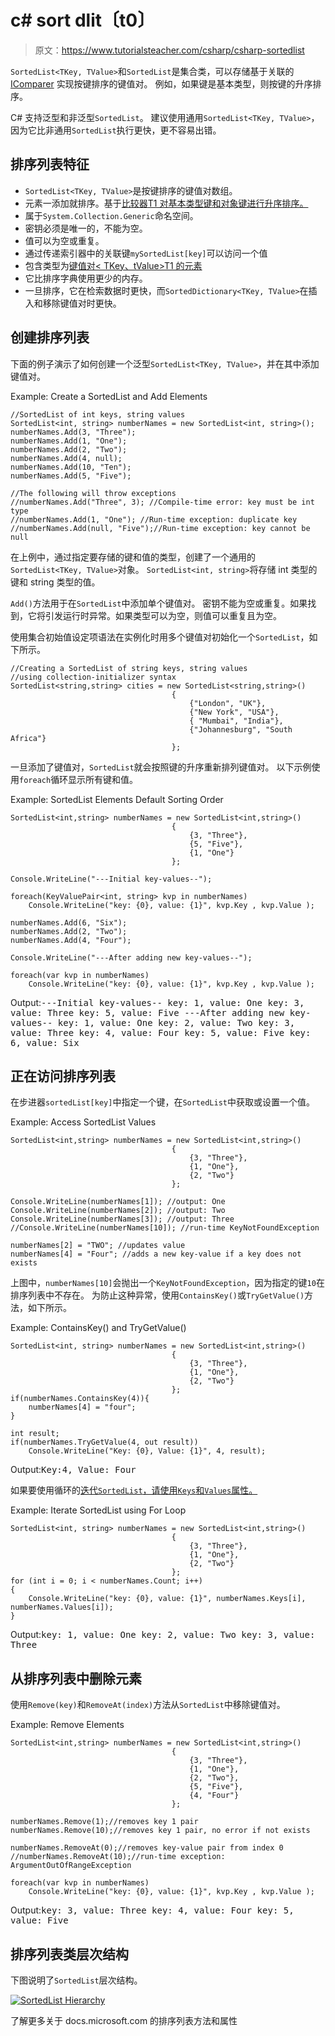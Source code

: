 # c# sort dlit〔t0〕

> 原文：<https://www.tutorialsteacher.com/csharp/csharp-sortedlist>

`SortedList<TKey, TValue>`和`SortedList`是集合类，可以存储基于关联的 [IComparer](https://docs.microsoft.com/en-us/dotnet/api/system.collections.generic.icomparer-1?view=netframework-4.8) 实现按键排序的键值对。 例如，如果键是基本类型，则按键的升序排序。

C# 支持泛型和非泛型`SortedList`。 建议使用通用`SortedList<TKey, TValue>`，因为它比非通用`SortedList`执行更快，更不容易出错。

## 排序列表特征

*   `SortedList<TKey, TValue>`是按键排序的键值对数组。
*   元素一添加就排序。基于[比较器<T>T1 对基本类型键和对象键进行升序排序。](https://docs.microsoft.com/en-us/dotnet/api/system.collections.generic.icomparer-1?view=netframework-4.8)
*   属于`System.Collection.Generic`命名空间。
*   密钥必须是唯一的，不能为空。
*   值可以为空或重复。
*   通过传递索引器中的关联键`mySortedList[key]`可以访问一个值
*   包含类型为[键值对< TKey、tValue>T1 的元素](https://docs.microsoft.com/en-us/dotnet/api/system.collections.generic.keyvaluepair-2?view=netframework-4.8)
*   它比排序字典使用更少的内存。
*   一旦排序，它在检索数据时更快，而`SortedDictionary<TKey, TValue>`在插入和移除键值对时更快。

## 创建排序列表

下面的例子演示了如何创建一个泛型`SortedList<TKey, TValue>`，并在其中添加键值对。

Example: Create a SortedList and Add Elements

```
//SortedList of int keys, string values 
SortedList<int, string> numberNames = new SortedList<int, string>();
numberNames.Add(3, "Three");
numberNames.Add(1, "One");
numberNames.Add(2, "Two");
numberNames.Add(4, null);
numberNames.Add(10, "Ten");
numberNames.Add(5, "Five");

//The following will throw exceptions
//numberNames.Add("Three", 3); //Compile-time error: key must be int type
//numberNames.Add(1, "One"); //Run-time exception: duplicate key
//numberNames.Add(null, "Five");//Run-time exception: key cannot be null 
```

在上例中，通过指定要存储的键和值的类型，创建了一个通用的`SortedList<TKey, TValue>`对象。 `SortedList<int, string>`将存储 int 类型的键和 string 类型的值。

`Add()`方法用于在`SortedList`中添加单个键值对。 密钥不能为空或重复。如果找到，它将引发运行时异常。如果类型可以为空，则值可以重复且为空。

使用集合初始值设定项语法在实例化时用多个键值对初始化一个`SortedList`，如下所示。

```
//Creating a SortedList of string keys, string values 
//using collection-initializer syntax
SortedList<string,string> cities = new SortedList<string,string>()
                                    {
                                        {"London", "UK"},
                                        {"New York", "USA"},
                                        { "Mumbai", "India"},
                                        {"Johannesburg", "South Africa"}
                                    }; 
```

一旦添加了键值对，`SortedList`就会按照键的升序重新排列键值对。 以下示例使用`foreach`循环显示所有键和值。

Example: SortedList Elements Default Sorting Order

```
SortedList<int,string> numberNames = new SortedList<int,string>()
                                    {
                                        {3, "Three"},
                                        {5, "Five"},
                                        {1, "One"}
                                    };

Console.WriteLine("---Initial key-values--");

foreach(KeyValuePair<int, string> kvp in numberNames)
    Console.WriteLine("key: {0}, value: {1}", kvp.Key , kvp.Value );

numberNames.Add(6, "Six");
numberNames.Add(2, "Two");
numberNames.Add(4, "Four");

Console.WriteLine("---After adding new key-values--");

foreach(var kvp in numberNames)
    Console.WriteLine("key: {0}, value: {1}", kvp.Key , kvp.Value ); 
```

Output:<samp>---Initial key-values--
key: 1, value: One
key: 3, value: Three
key: 5, value: Five
---After adding new key-values--
key: 1, value: One
key: 2, value: Two
key: 3, value: Three
key: 4, value: Four
key: 5, value: Five
key: 6, value: Six</samp>

## 正在访问排序列表

在步进器`sortedList[key]`中指定一个键，在`SortedList`中获取或设置一个值。

Example: Access SortedList Values

```
SortedList<int,string> numberNames = new SortedList<int,string>()
                                    {
                                        {3, "Three"},
                                        {1, "One"},
                                        {2, "Two"}
                                    };

Console.WriteLine(numberNames[1]); //output: One
Console.WriteLine(numberNames[2]); //output: Two
Console.WriteLine(numberNames[3]); //output: Three
//Console.WriteLine(numberNames[10]); //run-time KeyNotFoundException

numberNames[2] = "TWO"; //updates value
numberNames[4] = "Four"; //adds a new key-value if a key does not exists 
```

上图中，`numberNames[10]`会抛出一个`KeyNotFoundException`，因为指定的键`10`在排序列表中不存在。 为防止这种异常，使用`ContainsKey()`或`TryGetValue()`方法，如下所示。

Example: ContainsKey() and TryGetValue()

```
SortedList<int, string> numberNames = new SortedList<int,string>()
                                    {
                                        {3, "Three"},
                                        {1, "One"},
                                        {2, "Two"}
                                    };
if(numberNames.ContainsKey(4)){
    numberNames[4] = "four";
}

int result;
if(numberNames.TryGetValue(4, out result))
    Console.WriteLine("Key: {0}, Value: {1}", 4, result); 
```

Output:<samp>Key:4, Value: Four</samp>

如果要使用循环的[迭代`SortedList`，请使用`Keys`和`Values`属性。](/csharp/csharp-for-loop)

Example: Iterate SortedList using For Loop

```
SortedList<int, string> numberNames = new SortedList<int,string>()
                                    {
                                        {3, "Three"},
                                        {1, "One"},
                                        {2, "Two"}
                                    };
for (int i = 0; i < numberNames.Count; i++)
{
    Console.WriteLine("key: {0}, value: {1}", numberNames.Keys[i], numberNames.Values[i]);
} 
```

Output:<samp>key: 1, value: One
key: 2, value: Two
key: 3, value: Three</samp>

## 从排序列表中删除元素

使用`Remove(key)`和`RemoveAt(index)`方法从`SortedList`中移除键值对。

Example: Remove Elements

```
SortedList<int,string> numberNames = new SortedList<int,string>()
                                    {
                                        {3, "Three"},
                                        {1, "One"},
                                        {2, "Two"},
                                        {5, "Five"},
                                        {4, "Four"}
                                    };

numberNames.Remove(1);//removes key 1 pair
numberNames.Remove(10);//removes key 1 pair, no error if not exists

numberNames.RemoveAt(0);//removes key-value pair from index 0 
//numberNames.RemoveAt(10);//run-time exception: ArgumentOutOfRangeException

foreach(var kvp in numberNames)
	Console.WriteLine("key: {0}, value: {1}", kvp.Key , kvp.Value ); 
```

Output:<samp>key: 3, value: Three
key: 4, value: Four
key: 5, value: Five</samp>

## 排序列表类层次结构

下图说明了`SortedList`层次结构。

[![SortedList Hierarchy](img/5739f9ce63e4d2fc21a3afd05ff6dc71.png "List<T> Class Hierarchy")](../../Content/images/csharp/sortedlist-generic.png)

了解更多关于 docs.microsoft.com 的排序列表方法和属性